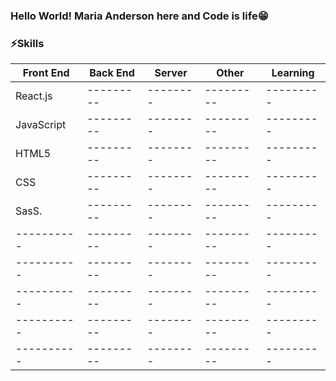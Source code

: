 ### Hello World! Maria Anderson here and Code is life😁

### ⚡️Skills

| Front End  | Back End | Server  | Other    | Learning |
| ---------- | ---------| --------| ---------|---------|
| React.js   | ---------| --------| ---------|---------|
| JavaScript | ---------| --------| ---------|---------|
| HTML5      | ---------| --------| ---------|---------|
| CSS        | ---------| --------| ---------|---------|
| SasS.      | ---------| --------| ---------|---------|
| ---------- | ---------| --------| ---------|---------|
| ---------- | ---------| --------| ---------|---------|
| ---------- | ---------| --------| ---------|---------|
| ---------- | ---------| --------| ---------|---------|
| ---------- | ---------| --------| ---------|---------|
